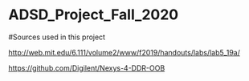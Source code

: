 # ADSD_Project_Fall_2020

#Sources used in this project

http://web.mit.edu/6.111/volume2/www/f2019/handouts/labs/lab5_19a/

https://github.com/Digilent/Nexys-4-DDR-OOB
